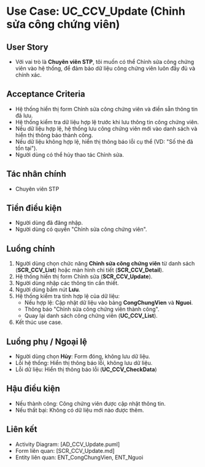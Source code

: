 # Use Case: UC_CCV_Update (Chỉnh sửa công chứng viên)

## User Story
- Với vai trò là **Chuyên viên STP**, tôi muốn có thể Chỉnh sửa công chứng viên vào hệ thống, để đảm bảo dữ liệu công chứng viên luôn đầy đủ và chính xác.

## Acceptance Criteria
- Hệ thống hiển thị form Chỉnh sửa công chứng viên và điền sẵn thông tin đã lưu.
- Hệ thống kiểm tra dữ liệu hợp lệ trước khi lưu thông tin công chứng viên.
- Nếu dữ liệu hợp lệ, hệ thống lưu công chứng viên mới vào danh sách và hiển thị thông báo thành công.
- Nếu dữ liệu không hợp lệ, hiển thị thông báo lỗi cụ thể (VD: "Số thẻ đã tồn tại").
- Người dùng có thể hủy thao tác Chỉnh sửa.

## Tác nhân chính
- Chuyên viên STP

## Tiền điều kiện
- Người dùng đã đăng nhập.
- Người dùng có quyền "Chỉnh sửa công chứng viên".

## Luồng chính
1. Người dùng chọn chức năng **Chỉnh sửa công chứng viên** từ danh sách (**SCR_CCV_List**) hoặc màn hình chi tiết (**SCR_CCV_Detail**).
2. Hệ thống hiển thị form Chỉnh sửa (**SCR_CCV_Update**).
3. Người dùng nhập các thông tin cần thiết.
4. Người dùng bấm nút **Lưu**.
5. Hệ thống kiểm tra tính hợp lệ của dữ liệu:
   - Nếu hợp lệ: Cập nhật dữ liệu vào bảng **CongChungVien** và **Nguoi**.
   - Thông báo "Chỉnh sửa công chứng viên thành công".
   - Quay lại danh sách công chứng viên (**UC_CCV_List**).
6. Kết thúc use case.

## Luồng phụ / Ngoại lệ
- Người dùng chọn **Hủy**: Form đóng, không lưu dữ liệu.
- Lỗi hệ thống: Hiển thị thông báo lỗi, không lưu dữ liệu.
- Lỗi dữ liệu: Hiển thị thông báo lỗi (**UC_CCV_CheckData**)

## Hậu điều kiện
- Nếu thành công: Công chứng viên được cập nhật thông tin.
- Nếu thất bại: Không có dữ liệu mới nào được thêm.

## Liên kết
- Activity Diagram: [AD_CCV_Update.puml]
- Form liên quan: [SCR_CCV_Update.md]
- Entity liên quan: ENT_CongChungVien, ENT_Nguoi
